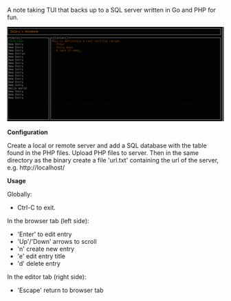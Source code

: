 A note taking TUI that backs up to a SQL server written in Go and PHP for fun. 

![Capture](screenie.png)

**Configuration**

Create a local or remote server and add a SQL database with the table found in the PHP files. Upload PHP files to server. Then in the same directory as the binary create a file 'url.txt' containing the url of the server, e.g. http://localhost/

**Usage**

Globally:
 - Ctrl-C to exit.

In the browser tab (left side):
 - 'Enter' to edit entry
 - 'Up'/'Down' arrows to scroll
 - 'n' create new entry
 - 'e' edit entry title
 - 'd' delete entry

In the editor tab (right side):
 - 'Escape' return to browser tab
